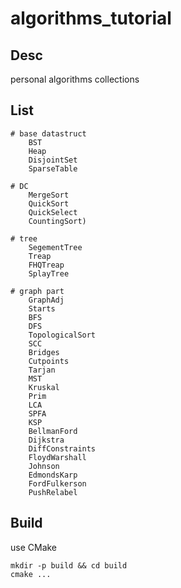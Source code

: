 # algorithms_tutorial

## Desc
personal algorithms collections

## List
```
# base datastruct
    BST
    Heap
    DisjointSet
    SparseTable

# DC
    MergeSort
    QuickSort
    QuickSelect
    CountingSort)

# tree
    SegementTree
    Treap
    FHQTreap
    SplayTree

# graph part
    GraphAdj
    Starts
    BFS
    DFS
    TopologicalSort
    SCC
    Bridges
    Cutpoints
    Tarjan
    MST
    Kruskal
    Prim
    LCA
    SPFA
    KSP
    BellmanFord
    Dijkstra
    DiffConstraints
    FloydWarshall
    Johnson
    EdmondsKarp
    FordFulkerson
    PushRelabel
```

## Build
use CMake

```
mkdir -p build && cd build
cmake ...
```
